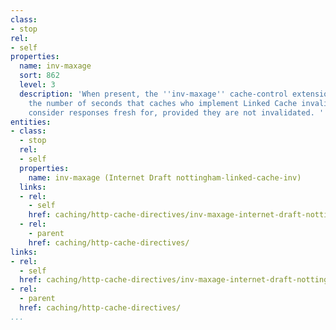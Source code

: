 ```yaml
---
class:
- stop
rel:
- self
properties:
  name: inv-maxage
  sort: 862
  level: 3
  description: 'When present, the ''inv-maxage'' cache-control extension indicates
    the number of seconds that caches who implement Linked Cache invalidation can
    consider responses fresh for, provided they are not invalidated. '
entities:
- class:
  - stop
  rel:
  - self
  properties:
    name: inv-maxage (Internet Draft nottingham-linked-cache-inv)
  links:
  - rel:
    - self
    href: caching/http-cache-directives/inv-maxage-internet-draft-nottingham-linked-cache-inv.md
  - rel:
    - parent
    href: caching/http-cache-directives/
links:
- rel:
  - self
  href: caching/http-cache-directives/inv-maxage-internet-draft-nottingham-linked-cache-inv.md
- rel:
  - parent
  href: caching/http-cache-directives/
...
```

